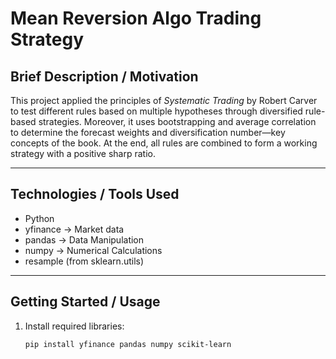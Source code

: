 # Mean Reversion Algo Trading Strategy

## Brief Description / Motivation
This project applied the principles of *Systematic Trading* by Robert Carver to test different rules based on multiple hypotheses through diversified rule-based strategies. Moreover, it uses bootstrapping and average correlation to determine the forecast weights and diversification number—key concepts of the book. At the end, all rules are combined to form a working strategy with a positive sharp ratio.

---

## Technologies / Tools Used
- Python  
- yfinance → Market data  
- pandas → Data Manipulation  
- numpy → Numerical Calculations  
- resample (from sklearn.utils)  

---

## Getting Started / Usage 
1. Install required libraries:
   ```bash
   pip install yfinance pandas numpy scikit-learn
